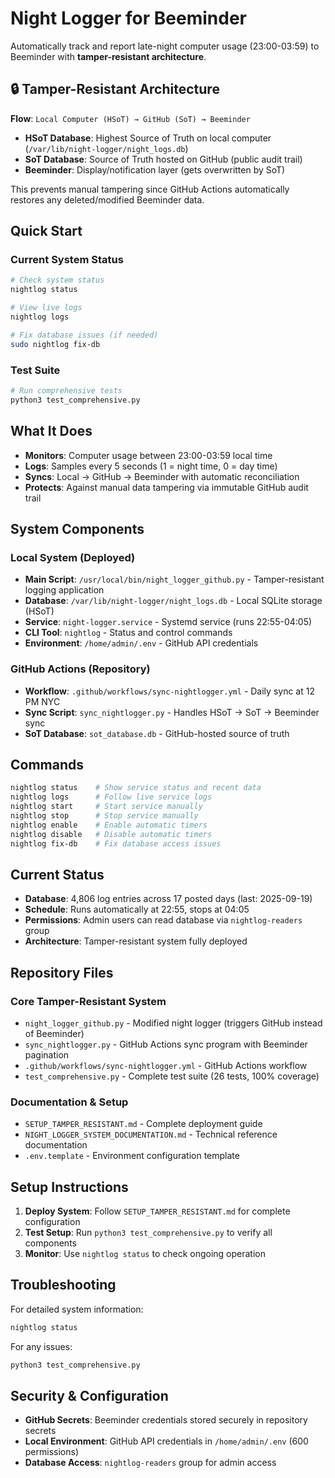 # Night Logger for Beeminder

Automatically track and report late-night computer usage (23:00-03:59) to Beeminder with **tamper-resistant architecture**.

## 🔒 Tamper-Resistant Architecture

**Flow**: `Local Computer (HSoT) → GitHub (SoT) → Beeminder`

- **HSoT Database**: Highest Source of Truth on local computer (`/var/lib/night-logger/night_logs.db`)
- **SoT Database**: Source of Truth hosted on GitHub (public audit trail)
- **Beeminder**: Display/notification layer (gets overwritten by SoT)

This prevents manual tampering since GitHub Actions automatically restores any deleted/modified Beeminder data.

## Quick Start

### Current System Status
```bash
# Check system status
nightlog status

# View live logs
nightlog logs

# Fix database issues (if needed)
sudo nightlog fix-db
```

### Test Suite
```bash
# Run comprehensive tests
python3 test_comprehensive.py
```

## What It Does

- **Monitors**: Computer usage between 23:00-03:59 local time
- **Logs**: Samples every 5 seconds (1 = night time, 0 = day time)
- **Syncs**: Local → GitHub → Beeminder with automatic reconciliation
- **Protects**: Against manual data tampering via immutable GitHub audit trail

## System Components

### Local System (Deployed)
- **Main Script**: `/usr/local/bin/night_logger_github.py` - Tamper-resistant logging application
- **Database**: `/var/lib/night-logger/night_logs.db` - Local SQLite storage (HSoT)
- **Service**: `night-logger.service` - Systemd service (runs 22:55-04:05)
- **CLI Tool**: `nightlog` - Status and control commands
- **Environment**: `/home/admin/.env` - GitHub API credentials

### GitHub Actions (Repository)
- **Workflow**: `.github/workflows/sync-nightlogger.yml` - Daily sync at 12 PM NYC
- **Sync Script**: `sync_nightlogger.py` - Handles HSoT → SoT → Beeminder sync
- **SoT Database**: `sot_database.db` - GitHub-hosted source of truth

## Commands

```bash
nightlog status    # Show service status and recent data
nightlog logs      # Follow live service logs
nightlog start     # Start service manually
nightlog stop      # Stop service manually
nightlog enable    # Enable automatic timers
nightlog disable   # Disable automatic timers
nightlog fix-db    # Fix database access issues
```

## Current Status

- **Database**: 4,806 log entries across 17 posted days (last: 2025-09-19)
- **Schedule**: Runs automatically at 22:55, stops at 04:05
- **Permissions**: Admin users can read database via `nightlog-readers` group
- **Architecture**: Tamper-resistant system fully deployed

## Repository Files

### Core Tamper-Resistant System
- `night_logger_github.py` - Modified night logger (triggers GitHub instead of Beeminder)
- `sync_nightlogger.py` - GitHub Actions sync program with Beeminder pagination
- `.github/workflows/sync-nightlogger.yml` - GitHub Actions workflow
- `test_comprehensive.py` - Complete test suite (26 tests, 100% coverage)

### Documentation & Setup
- `SETUP_TAMPER_RESISTANT.md` - Complete deployment guide
- `NIGHT_LOGGER_SYSTEM_DOCUMENTATION.md` - Technical reference documentation
- `.env.template` - Environment configuration template

## Setup Instructions

1. **Deploy System**: Follow `SETUP_TAMPER_RESISTANT.md` for complete configuration
2. **Test Setup**: Run `python3 test_comprehensive.py` to verify all components
3. **Monitor**: Use `nightlog status` to check ongoing operation

## Troubleshooting

For detailed system information:
```bash
nightlog status
```

For any issues:
```bash
python3 test_comprehensive.py
```

## Security & Configuration

- **GitHub Secrets**: Beeminder credentials stored securely in repository secrets
- **Local Environment**: GitHub API credentials in `/home/admin/.env` (600 permissions)
- **Database Access**: `nightlog-readers` group for admin access